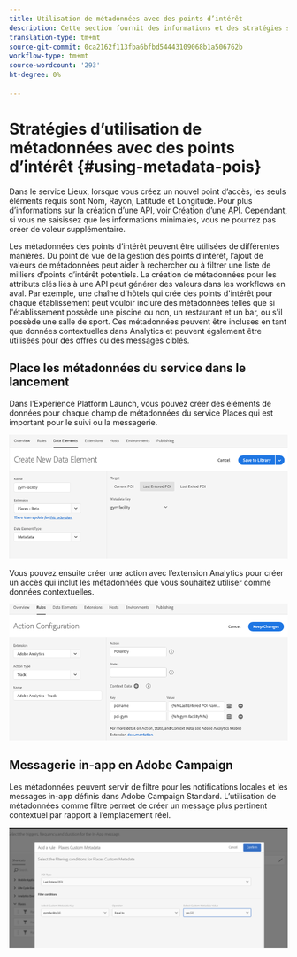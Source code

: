 ```yaml
---
title: Utilisation de métadonnées avec des points d’intérêt
description: Cette section fournit des informations et des stratégies sur l’utilisation des métadonnées avec les points d’intérêt.
translation-type: tm+mt
source-git-commit: 0ca2162f113fba6bfbd54443109068b1a506762b
workflow-type: tm+mt
source-wordcount: '293'
ht-degree: 0%

---
```



# Stratégies d’utilisation de métadonnées avec des points d’intérêt {#using-metadata-pois}

Dans le service Lieux, lorsque vous créez un nouvel point d’accès, les seuls éléments requis sont Nom, Rayon, Latitude et Longitude. Pour plus d’informations sur la création d’une API, voir [Création d’une API](/help/poi-mgmt-ui/create-a-poi-ui.md). Cependant, si vous ne saisissez que les informations minimales, vous ne pourrez pas créer de valeur supplémentaire.

Les métadonnées des points d’intérêt peuvent être utilisées de différentes manières. Du point de vue de la gestion des points d’intérêt, l’ajout de valeurs de métadonnées peut aider à rechercher ou à filtrer une liste de milliers d’points d’intérêt potentiels. La création de métadonnées pour les attributs clés liés à une API peut générer des valeurs dans les workflows en aval. Par exemple, une chaîne d&#39;hôtels qui crée des points d&#39;intérêt pour chaque établissement peut vouloir inclure des métadonnées telles que si l&#39;établissement possède une piscine ou non, un restaurant et un bar, ou s&#39;il possède une salle de sport. Ces métadonnées peuvent être incluses en tant que données contextuelles dans Analytics et peuvent également être utilisées pour des offres ou des messages ciblés.

## Place les métadonnées du service dans le lancement

Dans l’Experience Platform Launch, vous pouvez créer des éléments de données pour chaque champ de métadonnées du service Places qui est important pour le suivi ou la messagerie.

![élément de données de l&#39;installation de gymnastique](/help/assets/gymfacility.png)

Vous pouvez ensuite créer une action avec l’extension Analytics pour créer un accès qui inclut les métadonnées que vous souhaitez utiliser comme données contextuelles.

![action pour le gymnase](/help/assets/Analytics-gym.png)

## Messagerie in-app en Adobe Campaign

Les métadonnées peuvent servir de filtre pour les notifications locales et les messages in-app définis dans Adobe Campaign Standard. L’utilisation de métadonnées comme filtre permet de créer un message plus pertinent contextuel par rapport à l’emplacement réel.

![filtrage des notifications locales et des messages in-app dans ACS](/help/assets/ACS_gym_metadata.png)